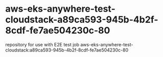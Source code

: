 # aws-eks-anywhere-test-cloudstack-a89ca593-945b-4b2f-8cdf-fe7ae504230c-80
repository for use with E2E test job aws-eks-anywhere-test-cloudstack:a89ca593-945b-4b2f-8cdf-fe7ae504230c-80
